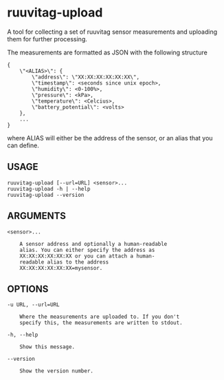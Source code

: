 # ruuvitag-upload

A tool for collecting a set of ruuvitag sensor measurements
and uploading them for further processing.

The measurements are formatted as JSON with the following
structure

    {
        \"<ALIAS>\": {
            \"address\": \"XX:XX:XX:XX:XX:XX\",
            \"timestamp\": <seconds since unix epoch>,
            \"humidity\": <0-100%>,
            \"pressure\": <kPa>,
            \"temperature\": <Celcius>,
            \"battery_potential\": <volts>
        },
        ...
    }

where ALIAS will either be the address of the sensor, or
an alias that you can define.

## USAGE

    ruuvitag-upload [--url=URL] <sensor>...
    ruuvitag-upload -h | --help
    ruuvitag-upload --version

## ARGUMENTS

    <sensor>...

        A sensor address and optionally a human-readable
        alias. You can either specify the address as
        XX:XX:XX:XX:XX:XX or you can attach a human-
        readable alias to the address
        XX:XX:XX:XX:XX:XX=mysensor.

## OPTIONS

    -u URL, --url=URL

        Where the measurements are uploaded to. If you don't
        specify this, the measurements are written to stdout.

    -h, --help

        Show this message.

    --version

        Show the version number.
